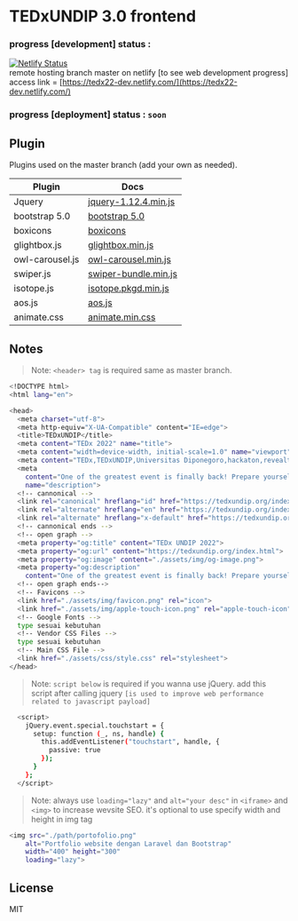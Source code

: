 # TEDxUNDIP 3.0 frontend

### progress [development] status :
[![Netlify Status](https://api.netlify.com/api/v1/badges/0aec1996-8d19-44b2-a064-5bacf7b12cbe/deploy-status)](https://app.netlify.com/sites/tedx22-dev/deploys)
<br>
remote hosting branch master on netlify [to see web development progress] <br>
access link = [https://tedx22-dev.netlify.com/](https://tedx22-dev.netlify.com/)


### progress [deployment] status : `soon`
## Plugin

Plugins used on the master branch (add your own as needed).

| Plugin | Docs |
| ------ | ------ |
| Jquery | [jquery-1.12.4.min.js](https://releases.jquery.com/) |
| bootstrap 5.0 | [bootstrap 5.0](https://getbootstrap.com/docs/5.2/getting-started/introduction/) |
| boxicons | [boxicons](https://boxicons.com/) |
| glightbox.js | [glightbox.min.js](https://github.com/biati-digital/glightbox) |
| owl-carousel.js | [owl-carousel.min.js](https://owlcarousel2.github.io/OwlCarousel2/docs/started-welcome.html) |
| swiper.js | [swiper-bundle.min.js](https://swiperjs.com/) |
| isotope.js | [isotope.pkgd.min.js](https://isotope.metafizzy.co/) |
| aos.js| [aos.js](https://michalsnik.github.io/aos/) |
| animate.css | [animate.min.css](https://github.com/animate-css/animate.css?files=1) |


## Notes
> Note: `<header> tag` is required same as master branch.

```sh
<!DOCTYPE html>
<html lang="en">

<head>
  <meta charset="utf-8">
  <meta http-equiv="X-UA-Compatible" content="IE=edge">
  <title>TEDxUNDIP</title>
  <meta content="TEDx 2022" name="title">
  <meta content="width=device-width, initial-scale=1.0" name="viewport">
  <meta content="TEDx,TEDxUNDIP,Universitas Diponegoro,hackaton,revealthesun,undip,TEDxundip,TEDx2022" name="keywords">
  <meta
    content="One of the greatest event is finally back! Prepare yourself and get ready to be part of TEDx 2022~! Be there or be square."
    name="description">
  <!-- cannonical -->
  <link rel="canonical" hreflang="id" href="https://tedxundip.org/index.html">
  <link rel="alternate" hreflang="en" href="https://tedxundip.org/index.html">
  <link rel="alternate" hreflang="x-default" href="https://tedxundip.org/index.html">
  <!-- cannonical ends -->
  <!-- open graph -->
  <meta property="og:title" content="TEDx UNDIP 2022">
  <meta property="og:url" content="https://tedxundip.org/index.html">
  <meta property="og:image" content="./assets/img/og-image.png">
  <meta property="og:description"
    content="One of the greatest event is finally back! Prepare yourself and get ready to be part of TEDx 2022~! Be there or be square.">
  <!-- open graph ends-->
  <!-- Favicons -->
  <link href="./assets/img/favicon.png" rel="icon">
  <link href="./assets/img/apple-touch-icon.png" rel="apple-touch-icon">
  <!-- Google Fonts -->
  type sesuai kebutuhan
  <!-- Vendor CSS Files -->
  type sesuai kebutuhan
  <!-- Main CSS File -->
  <link href="./assets/css/style.css" rel="stylesheet">
</head>
```
> Note: `script below` is required if you wanna use jQuery.
add this script after calling jquery `[is used to improve web performance related to javascript payload]`
```sh
  <script>
    jQuery.event.special.touchstart = {
      setup: function (_, ns, handle) {
        this.addEventListener("touchstart", handle, {
          passive: true
        });
      }
    };
  </script>
```

> Note: always use `loading="lazy"` and `alt="your desc"` in `<iframe>` and `<img>` to increase wevsite SEO.
it's optional to use specify width and height in img tag


```sh
<img src="./path/portofolio.png" 
    alt="Portfolio website dengan Laravel dan Bootstrap"
    width="400" height="300"
    loading="lazy">
```

## License

MIT

